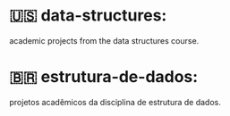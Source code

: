 # 🇺🇸 data-structures:

academic projects from the data structures course.

# 🇧🇷 estrutura-de-dados:

projetos acadêmicos da disciplina de estrutura de dados.
